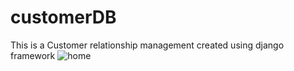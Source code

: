 # customerDB
This is a Customer relationship management created using django framework
![home](https://user-images.githubusercontent.com/70133941/108403841-2987af00-7245-11eb-92e1-80d90d7b8df7.png)
